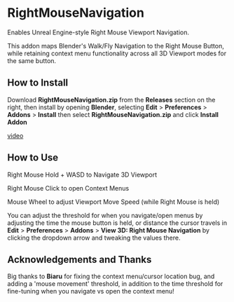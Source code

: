 # RightMouseNavigation
Enables Unreal Engine-style Right Mouse Viewport Navigation.

This addon maps Blender's Walk/Fly Navigation to the Right Mouse Button, while retaining context menu functionality across all 3D Viewport modes for the same button.

## How to Install
Download __RightMouseNavigation.zip__ from the __Releases__ section on the right, then install by opening __Blender__, selecting __Edit__ > __Preferences__ > __Addons__ > __Install__ then select __RightMouseNavigation.zip__ and click __Install Addon__

[video](https://www.youtube.com/embed/wIEsuaaS-Hw)

## How to Use

Right Mouse Hold + WASD to Navigate 3D Viewport

Right Mouse Click to open Context Menus

Mouse Wheel to adjust Viewport Move Speed (while Right Mouse is held)

You can adjust the threshold for when you navigate/open menus by adjusting the time the mouse button is held, or distance the cursor travels in __Edit__ > __Preferences__ > __Addons__ > __View 3D: Right Mouse Navigation__ by clicking the dropdown arrow and tweaking the values there.

## Acknowledgements and Thanks

Big thanks to __Biaru__ for fixing the context menu/cursor location bug, and adding a 'mouse movement' threshold, in addition to the time threshold for fine-tuning when you navigate vs open the context menu!
